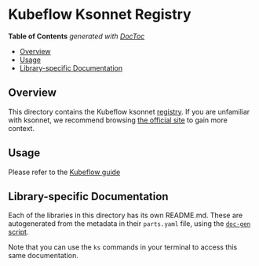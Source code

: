 # Kubeflow Ksonnet Registry

<!-- START doctoc generated TOC please keep comment here to allow auto update -->
<!-- DON'T EDIT THIS SECTION, INSTEAD RE-RUN doctoc TO UPDATE -->
**Table of Contents**  *generated with [DocToc](https://github.com/thlorenz/doctoc)*

- [Overview](#overview)
- [Usage](#usage)
- [Library-specific Documentation](#library-specific-documentation)

<!-- END doctoc generated TOC please keep comment here to allow auto update -->

## Overview

This directory contains the Kubeflow ksonnet [registry][2]. If you are unfamiliar with ksonnet, we recommend browsing [the official site][1] to gain more context.

## Usage

Please refer to the [Kubeflow guide](https://www.kubeflow.org/docs/guides/)

## Library-specific Documentation

Each of the libraries in this directory has its own README.md. These are autogenerated from the metadata in their `parts.yaml` file, using the [`doc-gen` script][4].

Note that you can use the `ks` commands in your terminal to access this same documentation.

[1]: https://ksonnet.io
[2]: https://ksonnet.io/docs/concepts#registry
[3]: https://ksonnet.io/#get-started
[4]: https://github.com/ksonnet/parts/blob/master/doc-gen/main.go
